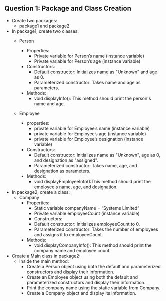## Question 1: Package and Class Creation
- Create two packages:
    - package1 and package2
- In package1, create two classes:
    - Person
        - Properties:
            - Private variable for Person’s name (instance variable)
            - Private variable for Person’s age (instance variable)
        - Constructors:
            - Default constructor: Initializes name as "Unknown" and age as 0.
            - Parameterized constructor: Takes name and age as parameters.
        - Methods:
            - void displayInfo(): This method should print the person's name and age.

    - Employee
        - properties:
            - private variable for Employee’s name (instance variable)
            - private variable for Employee’s age (instance variable)
            - private variable for Employee’s designation (instance variable)
        - Constructors:
            - Default constructor: Initializes name as "Unknown", age as 0, and designation as "assigned".
            - Parameterized constructor: Takes name, age, and designation as parameters.
        - Methods:
            - void displayEmployeeInfo():This method should print the employee's name, age, and designation.
- In package2, create a class:
    - Company
        - Properties:
            - Static variable companyName = “Systems Limited”
            - Private variable employeeCount (instance variable)
            - Constructors:
            - Default constructor: Initializes employeeCount to 0.
            - Parameterized constructor: Takes the number of employees and assigns it to employeeCount.
        - Methods:
            - void displayCompanyInfo(): This method should print the company name and employee count.
- Create a Main class in package2:
    - Inside the main method:
        - Create a Person object using both the default and parameterized constructors and display their information.
        - Create an Employee object using both the default and parameterized constructors and display their information.
        - Print the company name using the static variable from Company.
        - Create a Company object and display its information.

